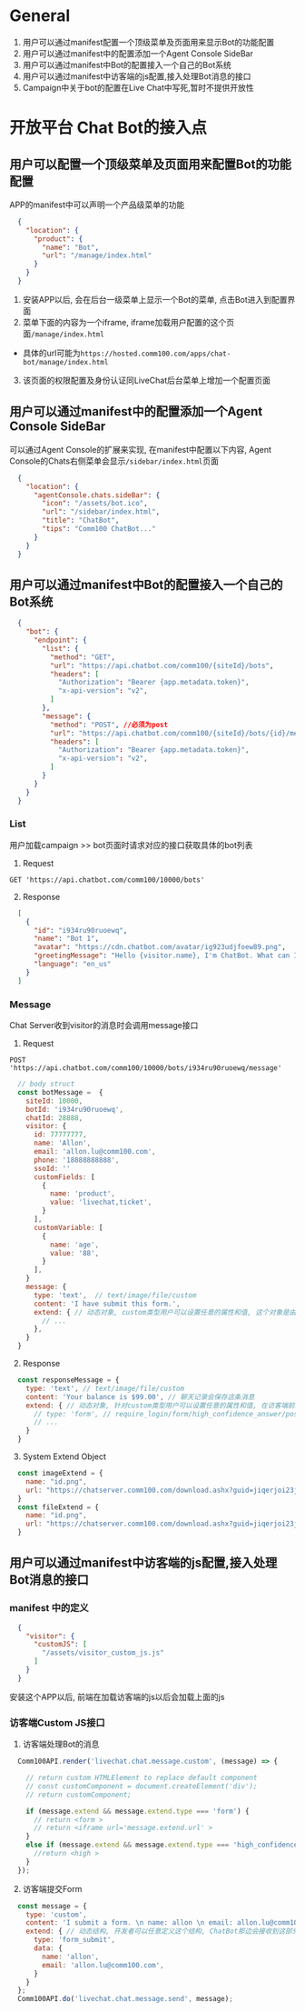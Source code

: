 
# General

1. 用户可以通过manifest配置一个顶级菜单及页面用来显示Bot的功能配置
2. 用户可以通过manifest中的配置添加一个Agent Console SideBar
3. 用户可以通过manifest中Bot的配置接入一个自己的Bot系统
4. 用户可以通过manifest中访客端的js配置,接入处理Bot消息的接口
5. Campaign中关于bot的配置在Live Chat中写死,暂时不提供开放性

# 开放平台 Chat Bot的接入点

## 用户可以配置一个顶级菜单及页面用来配置Bot的功能配置

APP的manifest中可以声明一个产品级菜单的功能

```json
  {
    "location": {
      "product": {
        "name": "Bot",
        "url": "/manage/index.html"
      }
    }
  }
```

1. 安装APP以后, 会在后台一级菜单上显示一个Bot的菜单, 点击Bot进入到配置界面
2. 菜单下面的内容为一个iframe, iframe加载用户配置的这个页面`/manage/index.html`
  - 具体的url可能为`https://hosted.comm100.com/apps/chat-bot/manage/index.html`
3. 该页面的权限配置及身份认证同LiveChat后台菜单上增加一个配置页面


## 用户可以通过manifest中的配置添加一个Agent Console SideBar

可以通过Agent Console的扩展来实现, 在manifest中配置以下内容, Agent Console的Chats右侧菜单会显示`/sidebar/index.html`页面

```json
  {
    "location": {
      "agentConsole.chats.sideBar": {
        "icon": "/assets/bot.ico",
        "url": "/sidebar/index.html",
        "title": "ChatBot",
        "tips": "Comm100 ChatBot..."
      }
    }
  }
```

## 用户可以通过manifest中Bot的配置接入一个自己的Bot系统

```json
  {
    "bot": {
      "endpoint": {
        "list": {
          "method": "GET",
          "url": "https://api.chatbot.com/comm100/{siteId}/bots",
          "headers": [
            "Authorization": "Bearer {app.metadata.token}",
            "x-api-version": "v2",
          ]
        },
        "message": {
          "method": "POST", //必须为post
          "url": "https://api.chatbot.com/comm100/{siteId}/bots/{id}/message",
          "headers": [
            "Authorization": "Bearer {app.metadata.token}",
            "x-api-version": "v2",
          ]
        }
      }
    }
  }
```

### List

用户加载campaign >> bot页面时请求对应的接口获取具体的bot列表

1. Request

  `GET 'https://api.chatbot.com/comm100/10000/bots'`

2. Response

  ```json
    [
      {
        "id": "i934ru90ruoewq",
        "name": "Bot 1",
        "avatar": "https://cdn.chatbot.com/avatar/ig923udjfoew89.png",
        "greetingMessage": "Hello {visitor.name}, I'm ChatBot. What can I do for you?",
        "language": "en_us"
      }
    ]
  ```

### Message

Chat Server收到visitor的消息时会调用message接口

1. Request

  `POST 'https://api.chatbot.com/comm100/10000/bots/i934ru90ruoewq/message'`
  ```javascript
    // body struct
    const botMessage =  {
      siteId: 10000,
      botId: 'i934ru90ruoewq',
      chatId: 28888,
      visitor: {
        id: 77777777,
        name: 'Allon',
        email: 'allon.lu@comm100.com',
        phone: '18888888888',
        ssoId: ''
        customFields: [
          {
            name: 'product',
            value: 'livechat,ticket',
          }
        ],
        customVariable: [
          {
            name: 'age',
            value: '88',
          }
        ],
      }
      message: {
        type: 'text',  // text/image/file/custom
        content: 'I have submit this form.',
        extend: { // 动态对象, custom类型用户可以设置任意的属性和值, 这个对象是由访客端提交的时候定义的, 在bot engine中处理
          // ...
        },
      }
    }
  ```

2. Response
  ```javascript
    const responseMessage = {
      type: 'text', // text/image/file/custom
      content: 'Your balance is $99.00', // 聊天记录会保存这条消息
      extend: { // 动态对象, 针对custom类型用户可以设置任意的属性和值, 在访客端前端处理这个对象
        // type: 'form', // require_login/form/high_confidence_answer/possible_answer/no_answer
        // ...
      }
    }
  ```

3. System Extend Object
  ```javascript
    const imageExtend = {
      name: "id.png",
      url: "https://chatserver.comm100.com/download.ashx?guid=jiqerjoi23jrasdf",
    }
    const fileExtend = {
      name: "id.png",
      url: "https://chatserver.comm100.com/download.ashx?guid=jiqerjoi23jrasdf",
    }
  ```


## 用户可以通过manifest中访客端的js配置,接入处理Bot消息的接口

### manifest 中的定义

```json
  {
    "visitor": {
      "customJS": [
        "/assets/visitor_custom_js.js"
      ]
    }
  }
```

安装这个APP以后, 前端在加载访客端的js以后会加载上面的js

### 访客端Custom JS接口

1. 访客端处理Bot的消息

  ```javascript
    Comm100API.render('livechat.chat.message.custom', (message) => {

      // return custom HTMLElement to replace default component
      // const customComponent = document.createElement('div');
      // return customComponent;

      if (message.extend && message.extend.type === 'form') {
        // return <form >
        // return <iframe url='message.extend.url' >
      }
      else if (message.extend && message.extend.type === 'high_confidence_anwser') {
        //return <high >
      }
    });
  ```

2. 访客端提交Form

  ```javascript
    const message = {
      type: 'custom',
      content: 'I submit a form. \n name: allon \n email: allon.lu@comm100.com',  // 聊天记录中会保存这条消息
      extend: { // 动态结构, 开发者可以任意定义这个结构, ChatBot那边会接收到这部分信息
        type: 'form_submit',
        data: {
          name: 'allon',
          email: 'allon.lu@comm100.com',
        }
      }
    };
    Comm100API.do('livechat.chat.message.send', message);
  ```


